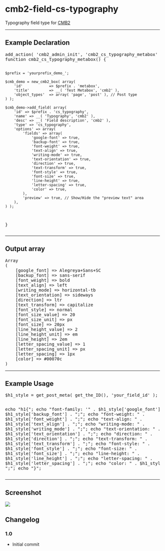 # cmb2-field-cs-typography
Typography field type for <a href="https://github.com/CMB2/CMB2">CMB2</a>

<hr />

<h2>Example Declaration</h2>
<pre>
add_action( 'cmb2_admin_init', 'cmb2_cs_typography_metabox' );
function cmb2_cs_typography_metabox() {

	$prefix = 'yourprefix_demo_';

	$cmb_demo = new_cmb2_box( array(
		'id'            => $prefix . 'metabox',
		'title'         => __( 'Test Metabox', 'cmb2' ),
		'object_types'  => array( 'page', 'post' ), // Post type
	) );

	$cmb_demo->add_field( array(
		'id' => $prefix . 'cs_typography',			
		'name' => __( 'Typography', 'cmb2' ),
		'desc' => __( 'Field description', 'cmb2' ),
		'type' => 'cs_typography',
		'options' => array(
			'fields' => array(
				'google-font' => true,
				'backup-font' => true,
				'font-weight' => true,
				'text-align' => true,
				'writing-mode' => true,
				'text-orientation' => true,
				'direction' => true,
				'text-transform' => true,
				'font-style' => true,
				'font-size' => true,
				'line-height' => true,
				'letter-spacing' => true,
				'color' => true,
			),
			'preview' => true, // Show/Hide the "preview text" area
		),
	) );
	
}
</pre>

<hr />

<h2>Output array</h2>
<pre>
Array
(
    [google_font] => Alegreya+Sans+SC
    [backup_font] => sans-serif
    [font_weight] => bold
    [text_align] => left
    [writing_mode] => horizontal-tb
    [text_orientation] => sideways
    [direction] => ltr
    [text_transform] => capitalize
    [font_style] => normal
    [font_size_value] => 20
    [font_size_unit] => px
    [font_size] => 20px
    [line_height_value] => 2
    [line_height_unit] => em
    [line_height] => 2em
    [letter_spacing_value] => 1
    [letter_spacing_unit] => px
    [letter_spacing] => 1px
    [color] => #00070c
)
</pre>

<hr />

<h2>Example Usage</h2>
<pre>
$h1_style = get_post_meta( get_the_ID(), 'your_field_id' );

echo "h1{";
    echo "font-family: '" . $h1_style['google_font'] . "', ". $h1_style['backup_font'] . ";";
    echo "font-weight: " . $h1_style['font_weight'] . ";";
    echo "text-align: " . $h1_style['text_align'] . ";";
    echo "writing-mode: " . $h1_style['writing_mode'] . ";";
    echo "text-orientation: " . $h1_style['text_orientation'] . ";";
    echo "direction: " . $h1_style['direction'] . ";";
    echo "text-transform: " . $h1_style['text_transform'] . ";";
    echo "font-style: " . $h1_style['font_style'] . ";";
    echo "font-size: " . $h1_style['font_size'] . ";";
    echo "line-height: " . $h1_style['line_height'] . ";";
    echo "letter-spacing: " . $h1_style['letter_spacing'] . ";";
    echo "color: " . $h1_style['color'] . ";";
echo "}";
</pre>

<hr />

<h2>Screenshot</h2>
<img src="https://github.com/codespacing/cmb2-field-cs-typography/blob/master/cmb2-cs-typography.png" />

<h2>Changelog</h2>

<h3>1.0</h3>
<ul><li>Initial commit</li></ul>
